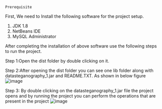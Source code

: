  	Prerequisite
First, We need to Install the following software for the project setup.
1.	JDK 1.8
2.	NetBeans IDE
3.	MySQL Administrator

After completing the installation of above software use the following steps to run the project.

Step 1:Open the dist folder by double clicking on it.

Step 2:After opening the dist folder you can see one lib folder along with datasteganography_1.jar and README.TXT. As shown in below figure
![image](https://github.com/user-attachments/assets/635dc01c-8e65-40c4-ab5a-5846b60fccf8)

Step 3: By double clicking on the datasteganography_1.jar file the project opens and by running the project you can perform the operations that are present in the project
 ![image](https://github.com/user-attachments/assets/9d1d2ec2-ebc4-4870-ace4-56c3b2b55917)


